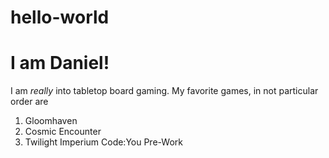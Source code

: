 # hello-world
# I am Daniel!
I am *really* into tabletop board gaming.
My favorite games, in not particular order are
1. Gloomhaven
2. Cosmic Encounter
3. Twilight Imperium
Code:You Pre-Work
